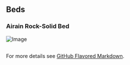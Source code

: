 ## Beds
### Airain Rock-Solid Bed
![Image](https://i.imgur.com/rbCCM9y.png)





## 
For more details see [GitHub Flavored Markdown](https://guides.github.com/features/mastering-markdown/).

